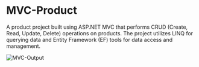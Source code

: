 # MVC-Product
A product project built using ASP.NET MVC that performs CRUD (Create, Read, Update, Delete) operations on products.
The project utilizes LINQ for querying data and Entity Framework (EF) tools for data access and management. 


![MVC-Output](https://github.com/user-attachments/assets/c33d41b6-0070-42b0-bbf8-93fee6fe9b12)
